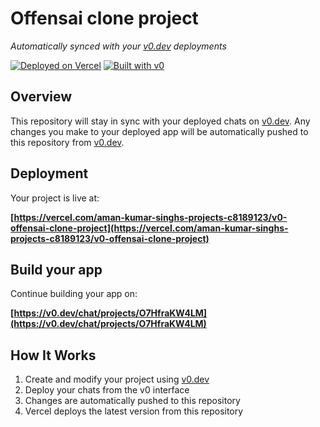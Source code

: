 # Offensai clone project

*Automatically synced with your [v0.dev](https://v0.dev) deployments*

[![Deployed on Vercel](https://img.shields.io/badge/Deployed%20on-Vercel-black?style=for-the-badge&logo=vercel)](https://vercel.com/aman-kumar-singhs-projects-c8189123/v0-offensai-clone-project)
[![Built with v0](https://img.shields.io/badge/Built%20with-v0.dev-black?style=for-the-badge)](https://v0.dev/chat/projects/O7HfraKW4LM)

## Overview

This repository will stay in sync with your deployed chats on [v0.dev](https://v0.dev).
Any changes you make to your deployed app will be automatically pushed to this repository from [v0.dev](https://v0.dev).

## Deployment

Your project is live at:

**[https://vercel.com/aman-kumar-singhs-projects-c8189123/v0-offensai-clone-project](https://vercel.com/aman-kumar-singhs-projects-c8189123/v0-offensai-clone-project)**

## Build your app

Continue building your app on:

**[https://v0.dev/chat/projects/O7HfraKW4LM](https://v0.dev/chat/projects/O7HfraKW4LM)**

## How It Works

1. Create and modify your project using [v0.dev](https://v0.dev)
2. Deploy your chats from the v0 interface
3. Changes are automatically pushed to this repository
4. Vercel deploys the latest version from this repository
